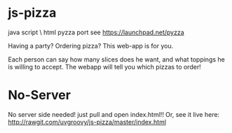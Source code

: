 js-pizza
========

java script \ html pyzza port
see https://launchpad.net/pyzza 


Having a party?
Ordering pizza?
This web-app is for you.

Each person can say how many slices does he want, and what toppings he is willing to accept.
The webapp will tell you which pizzas to order!

No-Server
========
No server side needed!
just pull and open index.html!!
Or, see it live here: http://rawgit.com/uvgroovy/js-pizza/master/index.html
